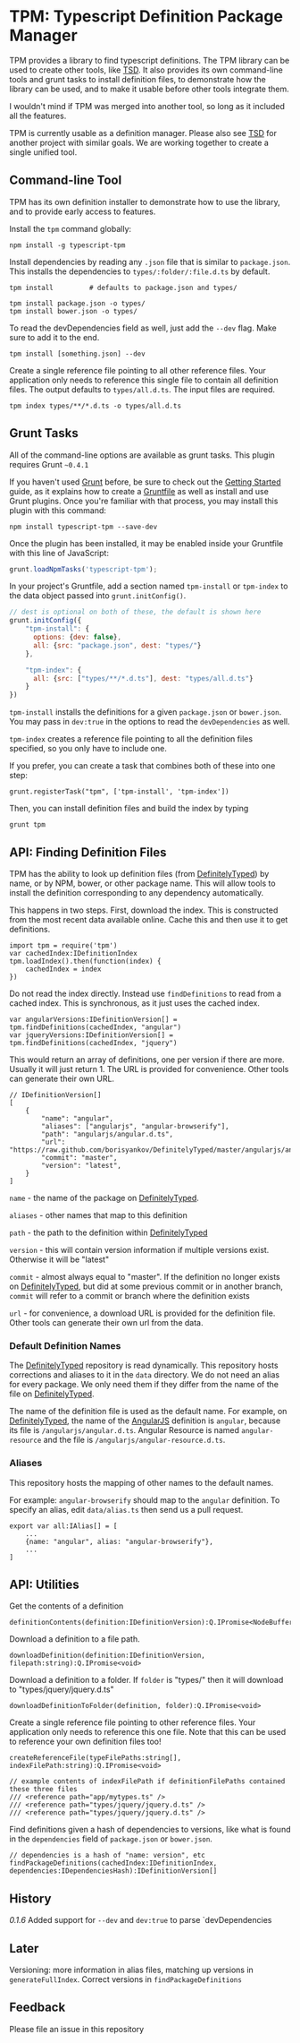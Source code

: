 TPM: Typescript Definition Package Manager
==========================================

TPM provides a library to find typescript definitions. The TPM library can be used to create other tools, like [TSD][tsd]. It also provides its own command-line tools and grunt tasks to install definition files, to demonstrate how the library can be used, and to make it usable before other tools integrate them. 

I wouldn't mind if TPM was merged into another tool, so long as it included all the features.

TPM is currently usable as a definition manager. Please also see [TSD][tsd] for another project with similar goals. We are working together to create a single unified tool. 

Command-line Tool
-----------------

TPM has its own definition installer to demonstrate how to use the library, and to provide early access to features. 

Install the `tpm` command globally:

    npm install -g typescript-tpm

Install dependencies by reading any `.json` file that is similar to `package.json`. This installs the dependencies to `types/:folder/:file.d.ts` by default.

    tpm install         # defaults to package.json and types/

    tpm install package.json -o types/
    tpm install bower.json -o types/

To read the devDependencies field as well, just add the `--dev` flag. Make sure to add it to the end.

    tpm install [something.json] --dev

Create a single reference file pointing to all other reference files. Your application only needs to reference this single file to contain all definition files. The output defaults to `types/all.d.ts`. The input files are required.

    tpm index types/**/*.d.ts -o types/all.d.ts

Grunt Tasks
-----------

All of the command-line options are available as grunt tasks. This plugin requires Grunt `~0.4.1`

If you haven't used [Grunt](http://gruntjs.com/) before, be sure to check out the [Getting Started](http://gruntjs.com/getting-started) guide, as it explains how to create a [Gruntfile](http://gruntjs.com/sample-gruntfile) as well as install and use Grunt plugins. Once you're familiar with that process, you may install this plugin with this command:

```shell
npm install typescript-tpm --save-dev
```

Once the plugin has been installed, it may be enabled inside your Gruntfile with this line of JavaScript:

```js
grunt.loadNpmTasks('typescript-tpm');
```

In your project's Gruntfile, add a section named `tpm-install` or `tpm-index` to the data object passed into `grunt.initConfig()`.

```js
// dest is optional on both of these, the default is shown here
grunt.initConfig({
    "tpm-install": {
      options: {dev: false},
      all: {src: "package.json", dest: "types/"}
    },

    "tpm-index": {
      all: {src: ["types/**/*.d.ts"], dest: "types/all.d.ts"}
    }
})
```

`tpm-install` installs the definitions for a given `package.json` or `bower.json`. You may pass in `dev:true` in the options to read the `devDependencies` as well.

`tpm-index` creates a reference file pointing to all the definition files specified, so you only have to include one.

If you prefer, you can create a task that combines both of these into one step:

    grunt.registerTask("tpm", ['tpm-install', 'tpm-index'])

Then, you can install definition files and build the index by typing

    grunt tpm

API: Finding Definition Files
------------------------

TPM has the ability to look up definition files (from [DefinitelyTyped][dt]) by name, or by NPM, bower, or other package name. This will allow tools to install the definition corresponding to any dependency automatically. 

This happens in two steps. First, download the index. This is constructed from the most recent data available online. Cache this and then use it to get definitions. 

    import tpm = require('tpm')
    var cachedIndex:IDefinitionIndex
    tpm.loadIndex().then(function(index) {
        cachedIndex = index
    })

Do not read the index directly. Instead use `findDefinitions` to read from a cached index. This is synchronous, as it just uses the cached index. 

    var angularVersions:IDefinitionVersion[] = tpm.findDefinitions(cachedIndex, "angular")
    var jqueryVersions:IDefinitionVersion[] = tpm.findDefinitions(cachedIndex, "jquery")

This would return an array of definitions, one per version if there are more. Usually it will just return 1. The URL is provided for convenience. Other tools can generate their own URL. 

    // IDefinitionVersion[]
    [
        {
            "name": "angular",
            "aliases": ["angularjs", "angular-browserify"],
            "path": "angularjs/angular.d.ts",
            "url": "https://raw.github.com/borisyankov/DefinitelyTyped/master/angularjs/angular.d.ts"
            "commit": "master",
            "version": "latest",
        }
    ]

`name` - the name of the package on [DefinitelyTyped][dt].

`aliases` - other names that map to this definition

`path` - the path to the definition within [DefinitelyTyped][dt]

`version` - this will contain version information if multiple versions exist. Otherwise it will be "latest"

`commit` - almost always equal to "master". If the definition no longer exists on [DefinitelyTyped][dt], but did at some previous commit or in another branch, `commit` will refer to a commit or branch where the definition exists

`url` - for convenience, a download URL is provided for the definition file. Other tools can generate their own url from the data. 

### Default Definition Names

The [DefinitelyTyped][dt] repository is read dynamically. This repository hosts corrections and aliases to it in the `data` directory. We do not need an alias for every package. We only need them if they differ from the name of the file on [DefinitelyTyped][dt]. 

The name of the definition file is used as the default name. For example, on [DefinitelyTyped][dt], the name of the [AngularJS][angular] definition is `angular`, because its file is `/angularjs/angular.d.ts`. Angular Resource is named `angular-resource` and the file is `/angularjs/angular-resource.d.ts`. 

### Aliases

This repository hosts the mapping of other names to the default names. 

For example: `angular-browserify` should map to the `angular` definition. To specify an alias, edit `data/alias.ts` then send us a pull request.

    export var all:IAlias[] = [
        ...
        {name: "angular", alias: "angular-browserify"},
        ...
    ]


API: Utilities
--------------

Get the contents of a definition
    
    definitionContents(definition:IDefinitionVersion):Q.IPromise<NodeBuffer>

Download a definition to a file path.

    downloadDefinition(definition:IDefinitionVersion, filepath:string):Q.IPromise<void>

Download a definition to a folder. If `folder` is "types/" then it will download to "types/jquery/jquery.d.ts"

    downloadDefinitionToFolder(definition, folder):Q.IPromise<void>

Create a single reference file pointing to other reference files. Your application only needs to reference this one file. Note that this can be used to reference your own definition files too!

    createReferenceFile(typeFilePaths:string[], indexFilePath:string):Q.IPromise<void>

    // example contents of indexFilePath if definitionFilePaths contained these three files
    /// <reference path="app/mytypes.ts" />
    /// <reference path="types/jquery/jquery.d.ts" />
    /// <reference path="types/jquery/jquery.d.ts" />

Find definitions given a hash of dependencies to versions, like what is found in the `dependencies` field of `package.json` or `bower.json`.

    // dependencies is a hash of "name: version", etc
    findPackageDefinitions(cachedIndex:IDefinitionIndex, dependencies:IDependenciesHash):IDefinitionVersion[]


History
-------

*0.1.6* Added support for `--dev` and `dev:true` to parse `devDependencies

Later
-----

Versioning: more information in alias files, matching up versions in `generateFullIndex`. Correct versions in `findPackageDefinitions`

Feedback
--------

Please file an issue in this repository

[typescript]: http://typescriptlang.org/
[dt]: https://github.com/borisyankov/DefinitelyTyped
[bower]: http://bower.io/
[npm]: https://npmjs.org/
[angular]: http://angularjs.org/
[tsd]: https://github.com/Diullei/tsd/